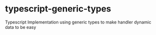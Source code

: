 # typescript-generic-types
Typescript Implementation using generic types to make handler dynamic data to be easy
